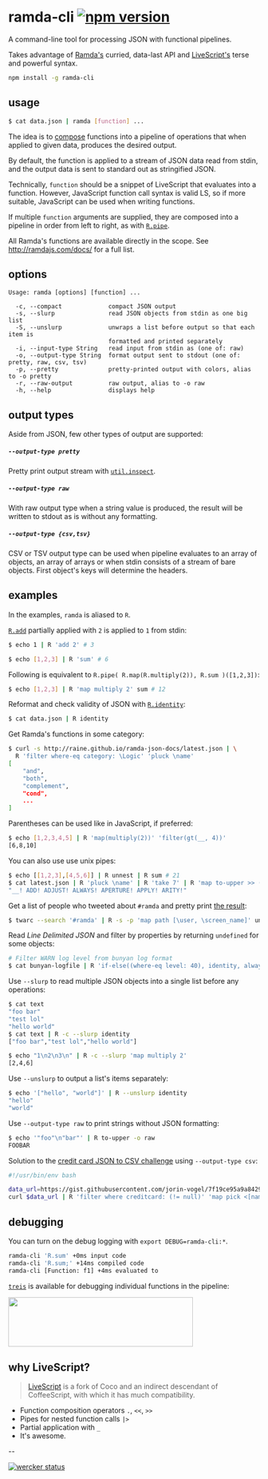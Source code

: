 # ramda-cli [![npm version](https://badge.fury.io/js/ramda-cli.svg)](https://www.npmjs.com/package/ramda-cli)

A command-line tool for processing JSON with functional pipelines.

Takes advantage of [Ramda's](http://ramdajs.com) curried, data-last API and
[LiveScript's][livescript] terse and powerful syntax.

```sh
npm install -g ramda-cli
```

## usage

```sh
$ cat data.json | ramda [function] ...
```

The idea is to [compose][1] functions into a pipeline of operations that when
applied to given data, produces the desired output.

By default, the function is applied to a stream of JSON data read from stdin,
and the output data is sent to standard out as stringified JSON.

Technically, `function` should be a snippet of LiveScript that evaluates into
a function. However, JavaScript function call syntax is valid LS, so if more
suitable, JavaScript can be used when writing functions.

If multiple `function` arguments are supplied, they are composed into a
pipeline in  order from left to right, as with
[`R.pipe`](http://ramdajs.com/docs/#pipe).

All Ramda's functions are available directly in the scope. See
http://ramdajs.com/docs/ for a full list.

## options

```
Usage: ramda [options] [function] ...

  -c, --compact             compact JSON output
  -s, --slurp               read JSON objects from stdin as one big list
  -S, --unslurp             unwraps a list before output so that each item is
                            formatted and printed separately
  -i, --input-type String   read input from stdin as (one of: raw)
  -o, --output-type String  format output sent to stdout (one of: pretty, raw, csv, tsv)
  -p, --pretty              pretty-printed output with colors, alias to -o pretty
  -r, --raw-output          raw output, alias to -o raw
  -h, --help                displays help
```

## output types

Aside from JSON, few other types of output are supported:

##### `--output-type pretty`

Pretty print output stream with
[`util.inspect`](https://nodejs.org/api/util.html#util_util_inspect_object_options).

##### `--output-type raw`

With raw output type when a string value is produced, the result will be
written to stdout as is without any formatting.

##### `--output-type {csv,tsv}`

CSV or TSV output type can be used when pipeline evaluates to an array of
objects, an array of arrays or when stdin consists of a stream of bare
objects. First object's keys will determine the headers.

## examples

In the examples, `ramda` is aliased to `R`.

[`R.add`](http://ramdajs.com/docs/#add) partially applied with `2` is applied
to `1` from stdin:

```sh
$ echo 1 | R 'add 2' # 3
```

```sh
$ echo [1,2,3] | R 'sum' # 6
```

Following is equivalent to `R.pipe( R.map(R.multiply(2)), R.sum )([1,2,3])`:

```sh
$ echo [1,2,3] | R 'map multiply 2' sum # 12
```

Reformat and check validity of JSON with [`R.identity`](http://ramdajs.com/docs/#identity):

```sh
$ cat data.json | R identity
```

Get Ramda's functions in some category:

```sh
$ curl -s http://raine.github.io/ramda-json-docs/latest.json | \
  R 'filter where-eq category: \Logic' 'pluck \name'
[
    "and",
    "both",
    "complement",
    "cond",
    ...
]
```

Parentheses can be used like in JavaScript, if preferred:

```sh
$ echo [1,2,3,4,5] | R 'map(multiply(2))' 'filter(gt(__, 4))'
[6,8,10]
```

You can also use use unix pipes:

```sh
$ echo [[1,2,3],[4,5,6]] | R unnest | R sum # 21
$ cat latest.json | R 'pluck \name' | R 'take 7' | R 'map to-upper >> (+ \!)' | R 'join " "'
"__! ADD! ADJUST! ALWAYS! APERTURE! APPLY! ARITY!"
```

Get a list of people who tweeted about `#ramda` and pretty print [the
result](https://raw.githubusercontent.com/raine/ramda-cli/media/twarc-ramda.png):

``` sh
$ twarc --search '#ramda' | R -s -p 'map path [\user, \screen_name]' uniq
```

Read *Line Delimited JSON* and filter by properties by returning `undefined`
for some objects:

```sh
# Filter WARN log level from bunyan log format
$ cat bunyan-logfile | R 'if-else((where-eq level: 40), identity, always void)'
```

Use `--slurp` to read multiple JSON objects into a single list before any
operations:

```sh
$ cat text
"foo bar"
"test lol"
"hello world"
$ cat text | R -c --slurp identity
["foo bar","test lol","hello world"]

$ echo "1\n2\n3\n" | R -c --slurp 'map multiply 2'
[2,4,6]
```

Use `--unslurp` to output a list's items separately:

```sh
$ echo '["hello", "world"]' | R --unslurp identity
"hello"
"world"
```

Use `--output-type raw` to print strings without JSON formatting:

```sh
$ echo '"foo"\n"bar"' | R to-upper -o raw
FOOBAR
```

Solution to the [credit card JSON to CSV
challenge](https://gist.github.com/jorin-vogel/2e43ffa981a97bc17259) using
`--output-type csv`:

```bash
#!/usr/bin/env bash

data_url=https://gist.githubusercontent.com/jorin-vogel/7f19ce95a9a842956358/raw/e319340c2f6691f9cc8d8cc57ed532b5093e3619/data.json
curl $data_url | R 'filter where creditcard: (!= null)' 'map pick <[name creditcard]>' -o csv > `date "+%Y%m%d"`.csv
```

## debugging

You can turn on the debug logging with `export DEBUG=ramda-cli:*`.

```sh
ramda-cli 'R.sum' +0ms input code
ramda-cli 'R.sum;' +14ms compiled code
ramda-cli [Function: f1] +4ms evaluated to
```

[`treis`][treis] is available for debugging individual functions in the
pipeline:

<img width="370" height="99" src="https://raw.githubusercontent.com/raine/ramda-cli/media/treis-face.png" />

## why LiveScript?

> [LiveScript][livescript] is a fork of Coco and an indirect
descendant of CoffeeScript, with which it has much compatibility.

- Function composition operators `.`, `<<`, `>>`
- Pipes for nested function calls `|>`
- Partial application with `_`
- It's awesome.

--

[![wercker status](https://app.wercker.com/status/92dbf35ece249fade3e8198181d93ec1/s "wercker status")](https://app.wercker.com/project/bykey/92dbf35ece249fade3e8198181d93ec1)

[1]: http://en.wikipedia.org/wiki/Function_composition_%28computer_science%29
[livescript]: http://livescript.net
[treis]: https://github.com/raine/treis
